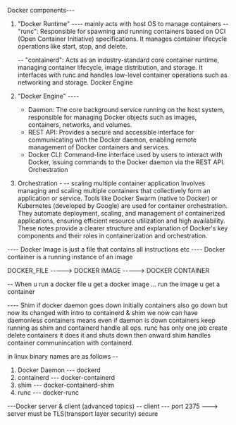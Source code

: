 

Docker components---

1. "Docker Runtime" ---- mainly acts with host OS to manage containers
   -- "runc": Responsible for spawning and running containers based on OCI (Open Container Initiative) specifications. It manages container lifecycle       operations like start, stop, and delete.

   -- "containerd": Acts as an industry-standard core container runtime, managing container lifecycle, image distribution, and storage. It interfaces with runc and handles low-level container operations such as networking and storage.
Docker Engine

2. "Docker Engine" ---- 
    - Daemon: The core background service running on the host system, responsible for managing Docker objects such as images, containers, networks, and volumes.
    - REST API: Provides a secure and accessible interface for communicating with the Docker daemon, enabling remote management of Docker containers and services.
    - Docker CLI: Command-line interface used by users to interact with Docker, issuing commands to the Docker daemon via the REST API.
    Orchestration

3. Orchestration - 
   -- scaling multiple container application
Involves managing and scaling multiple containers that collectively form an application or service.
Tools like Docker Swarm (native to Docker) or Kubernetes (developed by Google) are used for container orchestration. They automate deployment, scaling, and management of containerized applications, ensuring efficient resource utilization and high availability.
These notes provide a clearer structure and explanation of Docker's key components and their roles in containerization and orchestration.



---- Docker Image is just a file that contains all instructions etc
---- Docker container is a running instance of an image
 

DOCKER_FILE -----> DOCKER IMAGE -----> DOCKER CONTAINER

-- When u run a docker file u get a docker image ... run the image u get a container 



---- Shim
if docker daemon goes down initially containers also go down but now its changed
with intro to containerd & shim we now can have daemonless containers means even if daemon is down containers keep running as shim and containerd handle all ops. runc has only one job create delete containers it does it and shuts down then onward shim handles container communincation with containerd.

in linux binary names are as follows --
1. Docker Daemon --- dockerd
2. containerd    --- docker-containerd
3. shim          --- docker-containerd-shim
4. runc          --- docker-runc



---Docker server & client (advanced topics)
-- client --- port 2375 ---> server
must be TLS(transport layer security) secure
